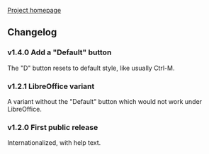 [Project homepage](index)

## Changelog

### v1.4.0 Add a "Default" button

The "D" button resets to default style, like usually Ctrl-M. 


### v1.2.1 LibreOffice variant
A variant without the "Default" button which would not work under
LibreOffice.


### v1.2.0 First public release

Internationalized, with help text.